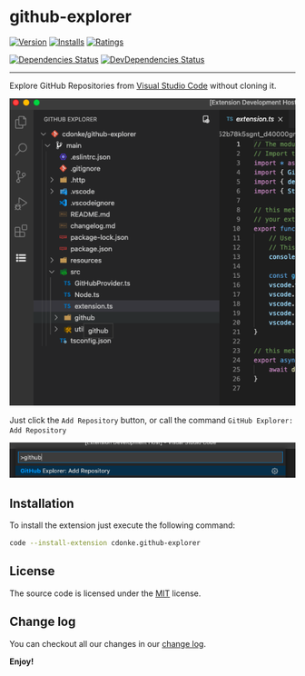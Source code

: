 # github-explorer

[![Version](https://vsmarketplacebadge.apphb.com/version/cdonke.github-explorer.svg)](https://marketplace.visualstudio.com/items?itemName=cdonke.github-explorer)
[![Installs](https://vsmarketplacebadge.apphb.com/installs/cdonke.github-explorer.svg)](https://marketplace.visualstudio.com/items?itemName=cdonke.github-explorer)
[![Ratings](https://vsmarketplacebadge.apphb.com/rating-star/cdonke.github-explorer.svg)](https://marketplace.visualstudio.com/items?itemName=cdonke.github-explorer)

[![Dependencies Status](https://david-dm.org/cdonke/github-explorer/status.svg)](https://david-dm.org/cdonke/github-explorer)
[![DevDependencies Status](https://david-dm.org/cdonke/github-explorer/dev-status.svg)](https://david-dm.org/cdonke/github-explorer?type=dev)

---

Explore GitHub Repositories from [Visual Studio Code](https://code.visualstudio.com/) without cloning it.

![Repository View](https://github.com/cdonke/github-explorer/raw/main/docs/menu.png)

Just click the `Add Repository` button, or call the command `GitHub Explorer: Add Repository`

![Add Command](https://github.com/cdonke/github-explorer/raw/main/docs/add-command.png)

## Installation

To install the extension just execute the following command:

```sh
code --install-extension cdonke.github-explorer
```

## License

The source code is licensed under the [MIT](LICENSE) license.

## Change log

You can checkout all our changes in our [change log](https://github.com/cdonke/github-explorer/blob/main/CHANGELOG.md).

**Enjoy!**